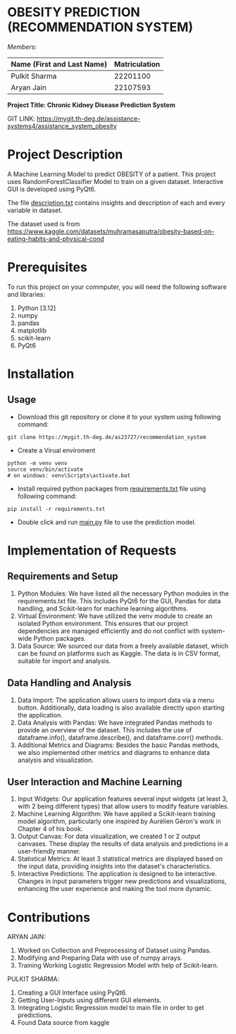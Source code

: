 # OBESITY PREDICTION (RECOMMENDATION SYSTEM)

_Members:_

| Name (First and Last Name)| Matriculation |
| ------ | ------ |
| Pulkit Sharma | 22201100 |
| Aryan Jain | 22107593 |

**Project Title: Chronic Kidney Disease Prediction System**

GIT LINK: https://mygit.th-deg.de/assistance-systems4/assistance_system_obesity


# Project Description

A Machine Learning Model to predict OBESITY of a patient. This project uses RandomForestClassifier Model to train on a given dataset. Interactive GUI is developed using PyQt6.

The file [description.txt](description.txt) contains insights and description of each and every variable in dataset.

The dataset used is from https://www.kaggle.com/datasets/muhramasaputra/obesity-based-on-eating-habits-and-physical-cond
# Prerequisites
To run this project on your commputer, you will need the following software and libraries:
1. Python [3.12]
2. numpy
3. pandas
4. matplotlib
5. scikit-learn
6. PyQt6

# Installation
## Usage

- Download this git repository or clone it to your system using following command:
```
git clone https://mygit.th-deg.de/as23727/recommendation_system
```
- Create a Virual enviroment
```
python -m venv venv
source venv/bin/activate 
# on windows: venv\Scripts\activate.bat
```
- Install required python packages from [requirements.txt](requirements.txt) file using following command:
```
pip install -r requirements.txt
```
- Double click and run [main.py](main.py) file to use the prediction model.

# Implementation of Requests
## Requirements and Setup
1. Python Modules: We have listed all the necessary Python modules in the requirements.txt file. This includes PyQt6 for the GUI, Pandas for data handling, and Scikit-learn for machine learning algorithms.
2. Virtual Environment: We have utilized the venv module to create an isolated Python environment. This ensures that our project dependencies are managed efficiently and do not conflict with system-wide Python packages.
3. Data Source: We sourced our data from a freely available dataset, which can be found on platforms such as Kaggle. The data is in CSV format, suitable for import and analysis.

## Data Handling and Analysis
1. Data Import: The application allows users to import data via a menu button. Additionally, data loading is also available directly upon starting the application.
2. Data Analysis with Pandas: We have integrated Pandas methods to provide an overview of the dataset. This includes the use of dataframe.info(), dataframe.describe(), and dataframe.corr() methods.
3. Additional Metrics and Diagrams: Besides the basic Pandas methods, we also implemented other metrics and diagrams to enhance data analysis and visualization.

## User Interaction and Machine Learning
1. Input Widgets: Our application features several input widgets (at least 3, with 2 being different types) that allow users to modify feature variables.
2. Machine Learning Algorithm: We have applied a Scikit-learn training model algorithm, particularly one inspired by Aurélien Géron's work in Chapter 4 of his book.
3. Output Canvas: For data visualization, we created 1 or 2 output canvases. These display the results of data analysis and predictions in a user-friendly manner.
4. Statistical Metrics: At least 3 statistical metrics are displayed based on the input data, providing insights into the dataset's characteristics.
5. Interactive Predictions: The application is designed to be interactive. Changes in input parameters trigger new predictions and visualizations, enhancing the user experience and making the tool more dynamic.

# Contributions

ARYAN JAIN:
1. Worked on Collection and Preprocessing of Dataset using Pandas.
2. Modifying and Preparing Data with use of numpy arrays.
3. Training Working Logistic Regression Model with help of Scikit-learn.

PULKIT SHARMA:
1. Creating a GUI Interface using PyQt6.
2. Getting User-Inputs using different GUI elements.
3. Integrating Logistic Regression model to main file in order to get predictions.
4. Found Data source from kaggle
